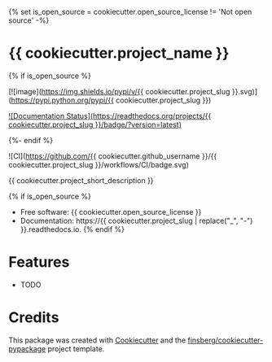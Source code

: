 {% set is_open_source = cookiecutter.open_source_license != 'Not open source' -%} 

# {{ cookiecutter.project_name }}

{% if is_open_source %} 

[![image](https://img.shields.io/pypi/v/{{ cookiecutter.project_slug }}.svg)](https://pypi.python.org/pypi/{{ cookiecutter.project_slug }})

[![Documentation Status](https://readthedocs.org/projects/{{ cookiecutter.project_slug }}/badge/?version=latest)](https://ldrb.readthedocs.io/en/latest/?badge=latest)

{%- endif %}

![CI](https://github.com/{{ cookiecutter.github_username }}/{{ cookiecutter.project_slug }}/workflows/CI/badge.svg)



{{ cookiecutter.project_short_description }}

{% if is_open_source %} 
* Free software: {{ cookiecutter.open_source_license }} 
* Documentation: https://{{ cookiecutter.project_slug | replace("_", "-") }}.readthedocs.io.
{% endif %}

# Features

-   TODO

# Credits

This package was created with
[Cookiecutter](https://github.com/audreyr/cookiecutter) and the
[finsberg/cookiecutter-pypackage](https://github.com/finsberg/cookiecutter-pypackage)
project template.
